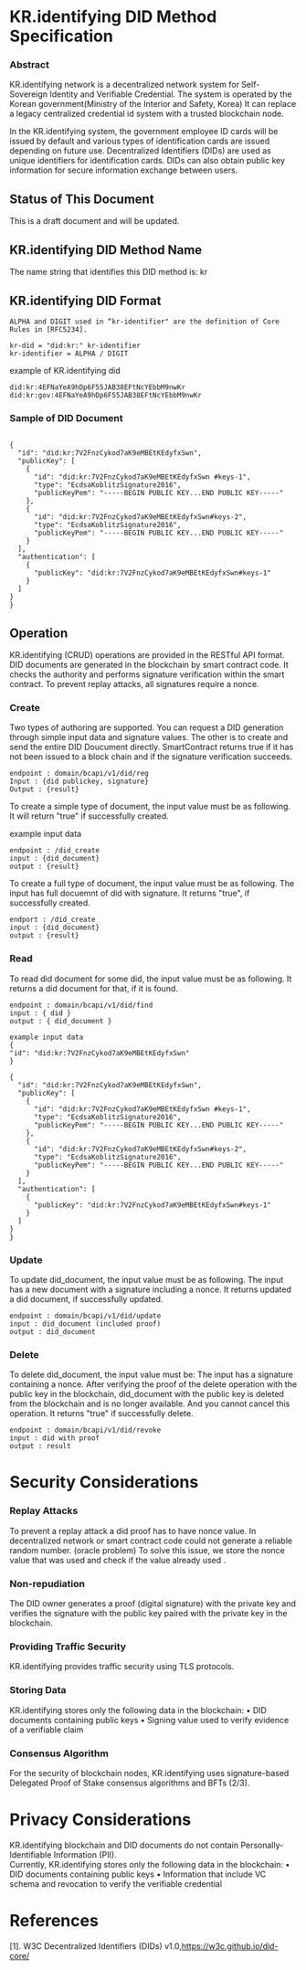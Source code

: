 #  KR.identifying DID Method Specification

### Abstract

KR.identifying network is a decentralized network system for Self-Sovereign Identity and Verifiable Credential.
The system is operated by the Korean government(Ministry of the Interior and Safety, Korea)
It can replace a legacy centralized credential id system with a trusted blockchain node.

In the KR.identifying system, the government employee ID cards will be issued by default
and various types of identification cards are issued depending on future use. 
Decentralized Identifiers (DIDs) are used as unique identifiers for identification cards. 
DIDs can also obtain public key information for secure information exchange between users.


## Status of This Document

This is a draft document and will be updated.

## KR.identifying DID Method Name

The name string that identifies this DID method is: kr

## KR.identifying DID Format

```
ALPHA and DIGIT used in “kr-identifier" are the definition of Core Rules in [RFC5234].

kr-did = "did:kr:" kr-identifier 
kr-identifier = ALPHA / DIGIT 
```


example of KR.identifying did
```
did:kr:4EFNaYeA9hDp6F55JAB38EFtNcYEbbM9nwKr
did:kr:gov:4EFNaYeA9hDp6F55JAB38EFtNcYEbbM9nwKr
```

### Sample of DID Document
```

{
  "id": "did:kr:7V2FnzCykod7aK9eMBEtKEdyfxSwn",
  "publicKey": [
    {
      "id": "did:kr:7V2FnzCykod7aK9eMBEtKEdyfxSwn #keys-1",
      "type": "EcdsaKoblitzSignature2016",
      "publicKeyPem": "-----BEGIN PUBLIC KEY...END PUBLIC KEY-----"
    },
    {
      "id": "did:kr:7V2FnzCykod7aK9eMBEtKEdyfxSwn#keys-2",
      "type": "EcdsaKoblitzSignature2016",
      "publicKeyPem": "-----BEGIN PUBLIC KEY...END PUBLIC KEY-----"
    }
  ],
  "authentication": [
    {
      "publicKey": "did:kr:7V2FnzCykod7aK9eMBEtKEdyfxSwn#keys-1"
    }
  ]
}
}
```

## Operation
KR.identifying (CRUD) operations are provided in the RESTful API format.
DID documents are generated in the blockchain by smart contract code.
It checks the authority and performs signature verification within the smart contract.
To prevent replay attacks, all signatures require a nonce.

### Create

Two types of authoring are supported.
You can request a DID generation through simple input data and signature values.
The other is to create and send the entire DID Doucument directly.
SmartContract returns true if it has not been issued to a block chain and if the signature verification succeeds.

```
endpoint : domain/bcapi/v1/did/reg
Input : {did publickey, signature}
Output : {result}
```

To create a simple type of document, the input value must be as following.
It will return "true" if successfully created.

example input data 
```
endpoint : /did_create
input : {did_document}
output : {result}

```

To create a full type of document, the input value must be as following.
The input has full docuemnt of did with signature.
It returns "true", if successfully created.
```
endport : /did_create
input : {did_document}
output : {result}
```


### Read 

To read did document for some did, the input value must be as following.
It returns a did document for that, if it is found.

```
endpoint : domain/bcapi/v1/did/find
input : { did }
output : { did_document }

```

```
example input data
{
"id": "did:kr:7V2FnzCykod7aK9eMBEtKEdyfxSwn"
}
```

```
{
  "id": "did:kr:7V2FnzCykod7aK9eMBEtKEdyfxSwn",
  "publicKey": [
    {
      "id": "did:kr:7V2FnzCykod7aK9eMBEtKEdyfxSwn #keys-1",
      "type": "EcdsaKoblitzSignature2016",
      "publicKeyPem": "-----BEGIN PUBLIC KEY...END PUBLIC KEY-----"
    },
    {
      "id": "did:kr:7V2FnzCykod7aK9eMBEtKEdyfxSwn#keys-2",
      "type": "EcdsaKoblitzSignature2016",
      "publicKeyPem": "-----BEGIN PUBLIC KEY...END PUBLIC KEY-----"
    }
  ],
  "authentication": [
    {
      "publicKey": "did:kr:7V2FnzCykod7aK9eMBEtKEdyfxSwn#keys-1"
    }
  ]
}
}
```

### Update
To update did_document, the input value must be as following.
The input has a new document with a signature including a nonce.
It returns updated a did document, if successfully updated.

```
endpoint : domain/bcapi/v1/did/update
input : did_document (included proof)
output : did_document
```


### Delete
To delete did_document, the input value must be: The input has a signature containing a nonce.
After verifying the proof of the delete operation with the public key in the blockchain, 
did_document with the public key is deleted from the blockchain and is no longer available. 
And you cannot cancel this operation.
It returns "true" if successfully delete.

```
endpoint : domain/bcapi/v1/did/revoke
input : did with proof
output : result
```



# Security Considerations

### Replay Attacks 
To prevent a replay attack a did proof has to have nonce value. 
In decentralized network or smart contract code could not generate a reliable random number. (oracle problem)
To solve this issue, we store the nonce value that was used and check if the value already used .
### Non-repudiation
The DID owner generates a proof (digital signature) with the private key and verifies the signature with the public key paired with the private key in the blockchain. 
### Providing Traffic Security
 KR.identifying provides traffic security using TLS protocols.
 
### Storing Data
 KR.identifying stores only the following data in the blockchain:
• DID documents containing public keys
• Signing value used to verify evidence of a verifiable claim

### Consensus Algorithm
For the security of blockchain nodes, KR.identifying uses signature-based Delegated Proof of Stake consensus algorithms and BFTs (2/3).

# Privacy Considerations

KR.identifying  blockchain and DID documents do not contain Personally-Identifiable Information (PII).  
Currently, KR.identifying stores only the following data in the blockchain:
• DID documents containing public keys
• Information that include VC schema and revocation to verify the verifiable credential 

# References
[1]. W3C Decentralized Identifiers (DIDs) v1.0,https://w3c.github.io/did-core/

